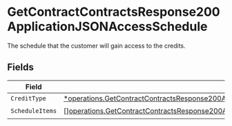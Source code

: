 # GetContractContractsResponse200ApplicationJSONAccessSchedule

The schedule that the customer will gain access to the credits.


## Fields

| Field                                                                                                                                                                                                                                | Type                                                                                                                                                                                                                                 | Required                                                                                                                                                                                                                             | Description                                                                                                                                                                                                                          |
| ------------------------------------------------------------------------------------------------------------------------------------------------------------------------------------------------------------------------------------ | ------------------------------------------------------------------------------------------------------------------------------------------------------------------------------------------------------------------------------------ | ------------------------------------------------------------------------------------------------------------------------------------------------------------------------------------------------------------------------------------ | ------------------------------------------------------------------------------------------------------------------------------------------------------------------------------------------------------------------------------------ |
| `CreditType`                                                                                                                                                                                                                         | [*operations.GetContractContractsResponse200ApplicationJSONResponseBodyDataAmendmentsCreditsCreditType](../../models/operations/getcontractcontractsresponse200applicationjsonresponsebodydataamendmentscreditscredittype.md)        | :heavy_minus_sign:                                                                                                                                                                                                                   | N/A                                                                                                                                                                                                                                  |
| `ScheduleItems`                                                                                                                                                                                                                      | [][operations.GetContractContractsResponse200ApplicationJSONResponseBodyDataAmendmentsCreditsScheduleItems](../../models/operations/getcontractcontractsresponse200applicationjsonresponsebodydataamendmentscreditsscheduleitems.md) | :heavy_check_mark:                                                                                                                                                                                                                   | N/A                                                                                                                                                                                                                                  |